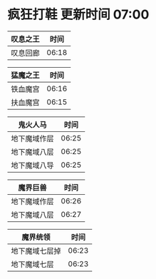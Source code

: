 # 疯狂打鞋 更新时间 07:00

| 叹息之王   | 时间    |
|--------|-------|
| 叹息回廊 | 06:18 |

| 猛魔之王   | 时间    |
|--------|-------|
| 铁血魔宫 | 06:16 |
| 扶血魔宫 | 06:15 |

| 鬼火人马   | 时间    |
|--------|-------|
| 地下魔域作层 | 06:25 |
| 地下魔域八层 | 06:25 |
| 地下魔域八导 | 06:25 |

| 魔界巨兽   | 时间    |
|--------|-------|
| 地下魔域作层 | 06:26 |
| 地下魔域八层 | 06:27 |

| 魔界统领   | 时间    |
|--------|-------|
| 地下魔域七层掉 | 06:23 |
| 地下魔域七层 | 06:23 |